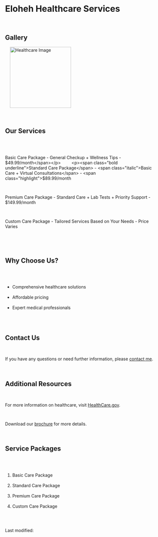<!DOCTYPE html>
<html lang="en">
<head>
    <meta charset="UTF-8">
    <meta name="viewport" content="width=device-width, initial-scale=1.0">
    <title>Eloheh Healthcare Services</title>
    <style>
        body {
            font-family: Arial, sans-serif;
            background-color: #BD9A7A;
            color: #fff;
        }
        h1 {
            color: #f9e79f;
        }
        h2 {
            color: #f7dc6f;
        }
        .bold {
            font-weight: bold;
        }
        .italic {
            font-style: italic;
        }
        .underline {
            text-decoration: underline;
        }
        .highlight {
            color: #f1948a;
        }
        .contact {
            color: #aed6f1;
        Courier, monospace;
            font-size: 1.1em;
        }
        .last-modified {
            font-size: 0.9em;
            color: #d5d8dc;
        }
    </style>
</head>
<body>
    <h1>Eloheh Healthcare Services</h1>

    <h2>Gallery</h2>
    <img src="https://drive.google.com/thumbnail?id=1-e4vj9zWNe5zxD9D4i75zwqh9oJNJRp_" alt="Healthcare Image" width="200">

    <h2>Our Services</h2>
    <div class="services">
        <p><span class="bold underline">Basic Care Package</span> - <span class="italic">General Checkup + Wellness Tips</span> - <span class="highlight">$49.99/month</span></p>
        <p><span class="bold underline">Standard Care Package</span> - <span class="italic">Basic Care + Virtual Consultations</span> - <span class="highlight">$89.99/month</span></p>
        <p><span class="bold underline">Premium Care Package</span> - <span class="italic">Standard Care + Lab Tests + Priority Support</span> - <span class="highlight">$149.99/month</span></p>
        <p><span class="bold underline">Custom Care Package</span> - <span class="italic">Tailored Services Based on Your Needs</span> - <span class="highlight">Price Varies</span></p>
    </div>

    <h2>Why Choose Us?</h2>
    <ul>
        <li>Comprehensive healthcare solutions</li>
        <li>Affordable pricing</li>
        <li>Expert medical professionals</li>
    </ul>

    <h2>Contact Us</h2>
    <p>If you have any questions or need further information, please <a href="mailto:hlumpcik@purdue.edu" class="contact">contact me</a>.</p>

    <h2>Additional Resources</h2>
    <p>For more information on healthcare, visit <a href="https://www.healthcare.gov" target="_blank">HealthCare.gov</a>.</p>
    <p>Download our <a href="[brochure.pdf](https://drive.google.com/uc?export=download&id=18gWGULhJHKvTcSH-5GL_KnKt3mocrGZT)" download>brochure</a> for more details.</p>

    <h2>Service Packages</h2>
    <ol>
        <li>Basic Care Package</li>
        <li>Standard Care Package</li>
        <li>Premium Care Package</li>
        <li>Custom Care Package</li>
    </ol>

    <p class="last-modified">Last modified: <span id="lastModified"></span></p>

    <script>
        document.getElementById('lastModified').textContent = document.lastModified;
    </script>
</body>
</html>
